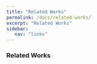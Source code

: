 ```yaml
---
title: "Related Works"
permalink: /docs/related-works/
excerpt: "Related Works"
sidebar:
   nav: "links"
---
```

### Related Works
